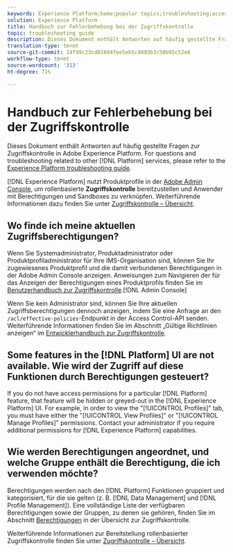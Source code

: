 ```yaml
---
keywords: Experience Platform;home;popular topics;troubleshooting;access control
solution: Experience Platform
title: Handbuch zur Fehlerbehebung bei der Zugriffskontrolle
topic: troubleshooting guide
description: Dieses Dokument enthält Antworten auf häufig gestellte Fragen zur Zugriffskontrolle in Adobe Experience Platform.
translation-type: tm+mt
source-git-commit: 14f99c23cd82894fee5eb5c4093b3c50b95c52e8
workflow-type: tm+mt
source-wordcount: '313'
ht-degree: 71%

---
```



# Handbuch zur Fehlerbehebung bei der Zugriffskontrolle

Dieses Dokument enthält Antworten auf häufig gestellte Fragen zur Zugriffskontrolle in Adobe Experience Platform. For questions and troubleshooting related to other [!DNL Platform] services, please refer to the [Experience Platform troubleshooting guide](../landing/troubleshooting.md).

[!DNL Experience Platform] nutzt Produktprofile in der [Adobe Admin Console](http://adminconsole.adobe.com), um rollenbasierte **Zugriffskontrolle** bereitzustellen und Anwender mit Berechtigungen und Sandboxes zu verknüpfen.  Weiterführende Informationen dazu finden Sie unter [Zugriffskontrolle – Übersicht](home.md).

## Wo finde ich meine aktuellen Zugriffsberechtigungen?

Wenn Sie Systemadministrator, Produktadministrator oder Produktprofiladministrator für Ihre IMS-Organisation sind, können Sie Ihr zugewiesenes Produktprofil und die damit verbundenen Berechtigungen in der Adobe Admin Console anzeigen. Anweisungen zum Navigieren der für das Anzeigen der Berechtigungen eines Produktprofils finden Sie im [Benutzerhandbuch zur Zugriffskontrolle](./ui/overview.md).[!DNL Admin Console]

Wenn Sie kein Administrator sind, können Sie Ihre aktuellen Zugriffsberechtigungen dennoch anzeigen, indem Sie eine Anfrage an den `/acl/effective-policies`-Endpunkt in der Access Control-API senden. Weiterführende Informationen finden Sie im Abschnitt „Gültige Richtlinien anzeigen“ im [Entwicklerhandbuch zur Zugriffskontrolle](./api/effective-policies.md).

## Some features in the [!DNL Platform] UI are not available. Wie wird der Zugriff auf diese Funktionen durch Berechtigungen gesteuert?

If you do not have access permissions for a particular [!DNL Platform] feature, that feature will be hidden or greyed-out in the [!DNL Experience Platform] UI. For example, in order to view the &quot;[!UICONTROL Profiles]&quot; tab, you must have either the &quot;[!UICONTROL View Profiles]&quot; or &quot;[!UICONTROL Manage Profiles]&quot; permissions. Contact your administrator if you require additional permissions for [!DNL Experience Platform] capabilities.

## Wie werden Berechtigungen angeordnet, und welche Gruppe enthält die Berechtigung, die ich verwenden möchte?

Berechtigungen werden nach den [!DNL Platform] Funktionen gruppiert und kategorisiert, für die sie gelten (z. B. [!DNL Data Management] und [!DNL Profile Management]). Eine vollständige Liste der verfügbaren Berechtigungen sowie der Gruppen, zu denen sie gehören, finden Sie im Abschnitt [Berechtigungen](home.md#permissions) in der Übersicht zur Zugriffskontrolle.

Weiterführende Informationen zur Bereitstellung rollenbasierter Zugriffskontrolle finden Sie unter [Zugriffskontrolle – Übersicht](home.md).